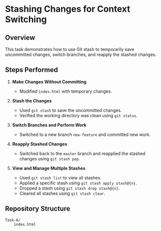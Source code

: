 # Stashing Changes for Context Switching

## Overview
This task demonstrates how to use Git stash to temporarily save uncommitted changes, switch branches, and reapply the stashed changes.

## Steps Performed

1. **Make Changes Without Committing**
   - Modified `index.html` with temporary changes.

2. **Stash the Changes**
   - Used `git stash` to save the uncommitted changes.
   - Verified the working directory was clean using `git status`.

3. **Switch Branches and Perform Work**
   - Switched to a new branch `new-feature` and committed new work.

4. **Reapply Stashed Changes**
   - Switched back to the `master` branch and reapplied the stashed changes using `git stash pop`.

5. **View and Manage Multiple Stashes**
   - Used `git stash list` to view all stashes.
   - Applied a specific stash using `git stash apply stash@{n}`.
   - Dropped a stash using `git stash drop stash@{n}`.
   - Cleared all stashes using `git stash clear`.

## Repository Structure
```
Task-6/
    index.html
```